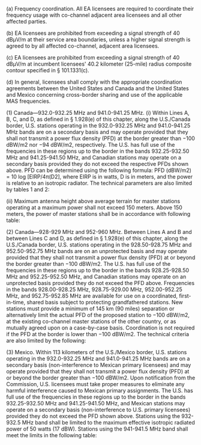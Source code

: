 (a) Frequency coordination. All EA licensees are required to coordinate their frequency usage with co-channel adjacent area licensees and all other affected parties.

(b) EA licensees are prohibited from exceeding a signal strength of 40 dBµV/m at their service area boundaries, unless a higher signal strength is agreed to by all affected co-channel, adjacent area licensees.

(c) EA licensees are prohibited from exceeding a signal strength of 40 dBµV/m at incumbent licensees' 40.2 kilometer (25-mile) radius composite contour specified in § 101.1331(c).

(d) In general, licensees shall comply with the appropriate coordination agreements between the United States and Canada and the United States and Mexico concerning cross-border sharing and use of the applicable MAS frequencies.

(1) Canada—932.0-932.25 MHz and 941.0-941.25 MHz. (i) Within Lines A, B, C, and D, as defined in § 1.928(e) of this chapter, along the U.S./Canada border, U.S. stations operating in the 932.0-932.25 MHz and 941.0-941.25 MHz bands are on a secondary basis and may operate provided that they shall not transmit a power flux density (PFD) at the border greater than −100 dBW/m2 nor −94 dBW/m2, respectively. The U.S. has full use of the frequencies in these regions up to the border in the bands 932.25-932.50 MHz and 941.25-941.50 MHz, and Canadian stations may operate on a secondary basis provided they do not exceed the respective PFDs shown above. PFD can be determined using the following formula: PFD (dBW/m2) = 10 log [EIRP/4π(D2], where EIRP is in watts, D is in meters, and the power is relative to an isotropic radiator. The technical parameters are also limited by tables 1 and 2:

(ii) Maximum antenna height above average terrain for master stations operating at a maximum power shall not exceed 150 meters. Above 150 meters, the power of master stations shall be in accordance with following table:

(2) Canada—928-929 MHz and 952-960 MHz. Between Lines A and B and between Lines C and D, as defined in § 1.928(e) of this chapter, along the U.S./Canada border, U.S. stations operating in the 928.50-928.75 MHz and 952.50-952.75 MHz bands are on an unprotected basis and may operate provided that they shall not transmit a power flux density (PFD) at or beyond the border greater than −100 dBW/m2. The U.S. has full use of the frequencies in these regions up to the border in the bands 928.25-928.50 MHz and 952.25-952.50 MHz, and Canadian stations may operate on an unprotected basis provided they do not exceed the PFD above. Frequencies in the bands 928.00-928.25 MHz, 928.75-929.00 MHz, 952.00-952.25 MHz, and 952.75-952.85 MHz are available for use on a coordinated, first-in-time, shared basis subject to protecting grandfathered stations. New stations must provide a minimum of 145 km (90 miles) separation or alternatively limit the actual PFD of the proposed station to −100 dBW/m2, at the existing co-channel master stations of the other country, or as mutually agreed upon on a case-by-case basis. Coordination is not required if the PFD at the border is lower than −100 dBW/m2. The technical criteria are also limited by the following:
                                    

(3) Mexico. Within 113 kilometers of the U.S./Mexico border, U.S. stations operating in the 932.0-932.25 MHz and 941.0-941.25 MHz bands are on a secondary basis (non-interference to Mexican primary licensees) and may operate provided that they shall not transmit a power flux density (PFD) at or beyond the border greater than −100 dBW/m2. Upon notification from the Commission, U.S. licensees must take proper measures to eliminate any harmful interference caused to Mexican primary assignments. The U.S. has full use of the frequencies in these regions up to the border in the bands 932.25-932.50 MHz and 941.25-941.50 MHz, and Mexican stations may operate on a secondary basis (non-interference to U.S. primary licensees) provided they do not exceed the PFD shown above. Stations using the 932-932.5 MHz band shall be limited to the maximum effective isotropic radiated power of 50 watts (17 dBW). Stations using the 941-941.5 MHz band shall meet the limits in the following table:

